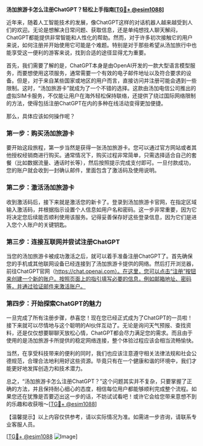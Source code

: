**汤加旅游卡怎么注册ChatGPT？轻松上手指南[[TG💪+ @esim1088](https://t.me/s/esim1088)]**

近年来，随着人工智能技术的发展，像ChatGPT这样的对话机器人越来越受到人们的欢迎。无论是想解决日常问题、获取信息，还是单纯想找人聊天解闷，ChatGPT都能提供非常智能和人性化的帮助。然而，对于许多初次接触它的用户来说，如何注册并开始使用它可能是个难题。特别是对于那些希望从汤加旅行中也能享受这一便利的游客来说，找到合适的途径显得尤为重要。

首先，我们需要了解的是，ChatGPT本身是由OpenAI开发的一款大型语言模型服务，而要想使用这项服务，通常需要一个有效的电子邮件地址以及符合要求的设备。但是，对于来自某些国家或地区的用户而言，直接访问并注册可能会遇到一些限制。这时，“汤加旅游卡”就成为了一个不错的选择。这款由汤加电信公司推出的虚拟SIM卡服务，不仅能让用户在海外轻松保持联络，还提供了绕过国际网络限制的方法，使得包括注册ChatGPT在内的多种在线活动变得更加便捷。

那么，具体应该如何操作呢？

### 第一步：购买汤加旅游卡

要开始这段旅程，第一步当然是获得一张汤加旅游卡。您可以通过官方网站或者其他授权经销商进行购买。通常情况下，购买过程非常简单，只需选择适合自己的套餐（比如数据流量、通话时长等），然后按照提示完成支付即可。一旦付款成功，您的账户就会收到一封确认邮件，里面包含了激活码及使用说明。

### 第二步：激活汤加旅游卡

收到激活码后，接下来就是激活您的新卡了。登录到汤加旅游卡官网，在指定区域输入激活码，并根据指示设置个人信息如用户名和密码。这一步非常重要，因为它将决定您后续能否顺利使用该服务。记得妥善保存好这些登录信息，因为它们是进入您个人账户的关键钥匙。

### 第三步：连接互联网并尝试注册ChatGPT

当您的汤加旅游卡被成功激活之后，就可以着手准备注册ChatGPT了。首先确保您的手机或其他联网设备已经连接到了汤加旅游卡提供的网络。然后打开浏览器，前往ChatGPT官网（https://chat.openai.com）。在这里，您可以点击“注册”按钮来创建一个新的账户。按照页面上的指引填写必要的信息，例如邮箱地址、密码等，并通过验证邮件来激活账户。

### 第四步：开始探索ChatGPT的魅力

一旦完成了所有注册步骤，恭喜您！现在您已经正式成为了ChatGPT的一员啦！接下来就可以尽情地与这个聪明的AI伙伴互动了。无论是询问天气预报、查找资料，还是仅仅想要聊聊天放松心情，ChatGPT都会尽力满足您的需求。而且由于使用的是汤加旅游卡所提供的稳定网络连接，整个体验过程应该会相当流畅愉快。

当然，在享受科技带来的便利的同时，我们也应该注意遵守相关法律法规和社会公德规范，合理合法地利用好这些资源。毕竟只有在一个健康和谐的环境中，我们才能更好地发挥创造力和技术潜力。

总之，“汤加旅游卡怎么注册ChatGPT？”这个问题其实并不复杂，只要掌握了正确的方法，并且保持耐心细心的态度，相信每位用户都能够顺利完成整个流程。如果您还在犹豫是否要迈出这一步的话，不妨试试看吧！或许它会给您带来意想不到的乐趣和收获哦～[[TG💪+ @esim1088](https://t.me/s/esim1088)]

【温馨提示】以上内容仅供参考，请以实际情况为准。如需进一步咨询，请联系专业客服人员。

[[TG💪+ @esim1088](https://t.me/s/esim1088) ![Image](https://i.postimg.cc/4NQfJmqS/Snipaste-2025-05-13-00-14-12.png)]